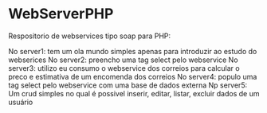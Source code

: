 # WebServerPHP

Respositorio de webservices tipo soap para PHP:

No server1: tem um ola mundo simples apenas para introduzir ao estudo do webserices
No server2: preencho uma tag select pelo webservice
No server3: utilizo eu consumo o webservice dos correios para calcular o preco e estimativa de um encomenda dos correios
No server4: populo uma tag select pelo webservice com uma base de dados externa
Np server5: Um crud simples no qual é possivel inserir, editar, listar, excluir dados de um usuário
